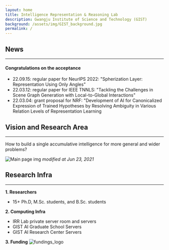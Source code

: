 ```yaml
---
layout: home
title: Intelligence Representation & Reasoning Lab
description: Gwangju Institute of Science and Technology (GIST)
background: /assets/img/GIST_background.jpg
permalink: /
---
```


<!-- Google tag (gtag.js) -->
<script async src="https://www.googletagmanager.com/gtag/js?id=G-C0MHLDNGV3"></script>
<script>
  window.dataLayer = window.dataLayer || [];
  function gtag(){dataLayer.push(arguments);}
  gtag('js', new Date());

  gtag('config', 'G-C0MHLDNGV3');
</script>


## News
---
<!-- Content here would shop up above your list of posts -->
#### Congratulations on the acceptance
- 22.09.15: regular paper for NeurIPS 2022: "Spherization Layer: Representation Using Only Angles"<br/>
- 22.03.12: regular paper for IEEE TNNLS: "Tackling the Challenges in Scene Graph Generation with Local-to-Global Interactions"<br/>
- 22.03.04: grant proposal for NRF: "Development of AI for Canonicalized Expression of Trained Hypotheses by Resolving Ambiguity in Various Relation Levels of Representation Learning <br/>

## Vision and Research Area
---
How to build a single accumulative intelligence for more general and wider problems?

![Main page img](assets/img/Lab_Vision.png)
*modified at Jun 23, 2021*


## Research Infra
---
**1. Researchers**
- 15+ Ph.D, M.Sc. students, and B.Sc. students

**2. Computing Infra**
- IRR Lab private server room and servers
- GIST AI Graduate School Servers
- GIST AI Research Center Servers

**3. Funding**
![fundings_logo](assets/img/Funding.png)